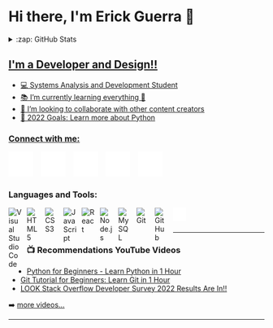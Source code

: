 # Hi there, I'm Erick Guerra 👋 

<details>
  <summary>:zap: GitHub Stats</summary>
 <div>
  <a href="https://github.com/ErickGuerra1">
  <img height="180em"  src="https://github-readme-stats.vercel.app/api?username=ErickGuerra1&show_icons=true&hide_border=false&title_color=479DFF&icon_color=A17FFF&bg_color=09131B&text_color=ffffff&border_color=0c1a25" />
  <img height="180em" src="https://github-readme-stats.vercel.app/api/top-langs/?username=ErickGuerra1&show_icons=true&hide_border=true&title_color=479DFF&icon_color=A17FFF&bg_color=09131B&text_color=ffffff&border_color=0c1a25"/>
</div>
</details>

## I'm a Developer and Design!!

- 💻 Systems Analysis and Development Student 
- 📚 I’m currently learning everything 🤣
- 👯 I’m looking to collaborate with other content creators
- 🥅 2022 Goals: Learn more about Python



### Connect with me:

[![website](./img/globe-dark.svg)](https://)
&nbsp;&nbsp;
[![website](./img/youtube-dark.svg)](https://www.youtube.com/)
&nbsp;&nbsp;
[![website](./img/twitter-dark.svg)](https://twitter.com/codestackr#gh-dark-mode-only)
&nbsp;&nbsp;
[![website](./img/linkedin-dark.svg)](https://www.linkedin.com/in/erick-guerra-8a7a071b4/)
&nbsp;&nbsp;
[![website](./img/instagram-dark.svg)](https://www.instagram.com/dide_roth/)

### Languages and Tools:

<img align="left" alt="Visual Studio Code" width="26px" src="https://cdn.jsdelivr.net/gh/devicons/devicon/icons/vscode/vscode-original.svg" style="padding-right:10px;" />
<img align="left" alt="HTML5" width="26px" src="https://cdn.jsdelivr.net/gh/devicons/devicon/icons/html5/html5-original.svg" style="padding-right:10px;" />
<img align="left" alt="CSS3" width="26px" src="https://cdn.jsdelivr.net/gh/devicons/devicon/icons/css3/css3-original.svg" style="padding-right:10px;" />
<img align="left" alt="JavaScript" width="26px" src="https://cdn.jsdelivr.net/gh/devicons/devicon/icons/javascript/javascript-original.svg" style="padding-right:10px;" />
<img align="left" alt="React" width="26px" src="https://cdn.jsdelivr.net/gh/devicons/devicon/icons/react/react-original.svg" style="padding-right:10px;" />
<img align="left" alt="Node.js" width="26px" src="https://cdn.jsdelivr.net/gh/devicons/devicon/icons/nodejs/nodejs-original.svg" style="padding-right:10px;" />
<img align="left" alt="MySQL" width="26px" src="https://cdn.jsdelivr.net/gh/devicons/devicon/icons/mysql/mysql-original.svg" style="padding-right:10px;" />
<img align="left" alt="Git" width="26px" src="https://cdn.jsdelivr.net/gh/devicons/devicon/icons/git/git-original.svg" style="padding-right:10px;" />
<img align="left" alt="GitHub" width="26px" src="https://user-images.githubusercontent.com/3369400/139447912-e0f43f33-6d9f-45f8-be46-2df5bbc91289.png" style="padding-right:10px;" />
<img align="left" alt="Terminal" width="26px" src="./img/terminal-dark.svg" />


<br />
<br />

---

### 📺 Recommendations YouTube Videos

<!-- YOUTUBE:START -->
- [Python for Beginners - Learn Python in 1 Hour](https://www.youtube.com/watch?v=kqtD5dpn9C8)
- [Git Tutorial for Beginners: Learn Git in 1 Hour](https://www.youtube.com/watch?v=8JJ101D3knE)
- [LOOK Stack Overflow Developer Survey 2022 Results Are In!!](https://www.youtube.com/watch?v=KnlXUkdJ6j8)
<!-- YOUTUBE:END -->

➡️ [more videos...](https://youtube.com/)


---



